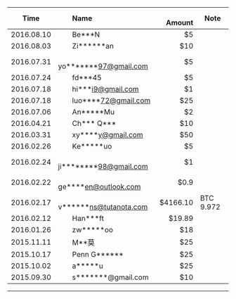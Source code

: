 Time       |　　Name                         |　Amount   |Note
:---------:|:--------------------------------|--------:|-----
2016.08.10 |　　Be\*\*\*N                    | $5      |
2016.08.03 |　　Zi\*\*\*\*\*\*an             | $10     |　
2016.07.31 |　　yo\*\*\*\*\*\*\*97@gmail.com | $5      |　
2016.07.24 |　　fd\*\*\*45                   | $5      |　
2016.07.18 |　　hi\*\*\*i9@gmail.com         | $1      |　
2016.07.18 |　　luo\*\*\*\*72@gmail.com      | $25     |　
2016.07.06 |　　An\*\*\*\*\*Mu               | $2      |　
2016.04.21 |　　Ch\*\*\* Q\*\*\*             | $10     |　
2016.03.31 |　　xy\*\*\*\*y@gmail.com         | $50    |　
2016.02.26 |　　Ke\*\*\*\*\*uo                | $5     |　
2016.02.24 |　　ji\*\*\*\*\*\*\*\*98@gmail.com| $1     |　
2016.02.22 |　　ge\*\*\*\*en@outlook.com     | $0.9    |　
2016.02.17 |　　v\*\*\*\*\*\*ns@tutanota.com | $4166.10 |BTC 9.972
2016.02.12 |　　Han\*\*\*ft                  |  $19.89  |　　
2016.01.26 |　　zw\*\*\*\*\*oo               |　$18     |　
2015.11.11 |　　M\*\*莫                      |　$25     |　
2015.10.17 |　　Penn G\*\*\*\*\*\*           |　$25     |　
2015.10.02 |　　a\*\*\*\*\*u                 |　$25     |　
2015.09.30 |　　s\*\*\*\*\*\*\*@gmail.com    |　$10     |　
----------------------------------------------------------------